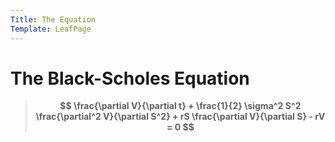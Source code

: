 ```yaml
---
Title: The Equation
Template: LeafPage
---
```


# The Black-Scholes Equation

> **$$ \frac{\partial V}{\partial t} + \frac{1}{2} \sigma^2 S^2 \frac{\partial^2 V}{\partial S^2} + rS \frac{\partial V}{\partial S} - rV = 0 $$**
